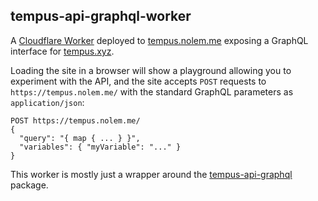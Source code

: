## tempus-api-graphql-worker

A [Cloudflare Worker](https://workers.cloudflare.com/) deployed to [tempus.nolem.me](https://tempus.nolem.me) exposing a GraphQL interface for [tempus.xyz](https://tempus.xyz).

Loading the site in a browser will show a playground allowing you to experiment with the API, and the site accepts `POST` requests to `https://tempus.nolem.me/` with the standard GraphQL parameters as `application/json`:

```
POST https://tempus.nolem.me/
{
  "query": "{ map { ... } }",
  "variables": { "myVariable": "..." }
}
```

This worker is mostly just a wrapper around the [tempus-api-graphql](https://github.com/arispoloway/tempus-api-graphql) package.

